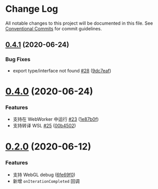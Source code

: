 # Change Log

All notable changes to this project will be documented in this file.
See [Conventional Commits](https://conventionalcommits.org) for commit guidelines.

## [0.4.1](https://github.com/antvis/GWebGPUEngine/compare/v0.4.0...v0.4.1) (2020-06-24)


### Bug Fixes

* export type/interface not found [#28](https://github.com/antvis/GWebGPUEngine/issues/28) ([9dc7eaf](https://github.com/antvis/GWebGPUEngine/commit/9dc7eafc8ed4ec9fcc2cf84a51612015438db45a))





# [0.4.0](https://github.com/antvis/GWebGPUEngine/compare/v0.3.0...v0.4.0) (2020-06-24)


### Features

* 支持在 WebWorker 中运行 [#23](https://github.com/antvis/GWebGPUEngine/issues/23) ([1e87b0f](https://github.com/antvis/GWebGPUEngine/commit/1e87b0f0702a9082c8cdfba834532f23dd72700c))
* 支持转译 WSL [#25](https://github.com/antvis/GWebGPUEngine/issues/25) ([00b4502](https://github.com/antvis/GWebGPUEngine/commit/00b4502b70ca085b38988756caf3e33936d3a732))


# [0.2.0](https://github.com/antvis/GWebGPUEngine/compare/v0.1.2...v0.2.0) (2020-06-12)

### Features

- 支持 WebGL debug ([6fe69f0](https://github.com/antvis/GWebGPUEngine/commit/6fe69f032d92b3871e8f2aa2478d8c9384502c6d))
- 新增 `onIterationCompleted` 回调

